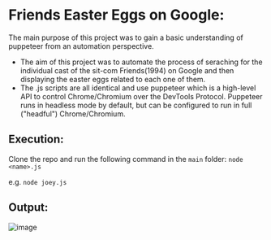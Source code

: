 # Friends Easter Eggs on Google:
The main purpose of this project was to gain a basic understanding of puppeteer from an automation perspective.

- The aim of this project was to automate the process of seraching for the individual cast of the sit-com Friends(1994) on Google and then displaying the easter eggs related to each one of them.
- The .js scripts are all identical and use puppeteer which is a high-level API to control Chrome/Chromium over the DevTools Protocol. Puppeteer runs in headless mode by default, but can be configured to run in full ("headful") Chrome/Chromium.

## Execution:
Clone the repo and run the following command in the `main` folder:
`node <name>.js`

e.g. `node joey.js`

## Output:
![image](https://github.com/thomas-abraham13/friendsEasterEggs/assets/29597130/1c6be2bf-36b3-4adb-acb8-edfe2c228303)
